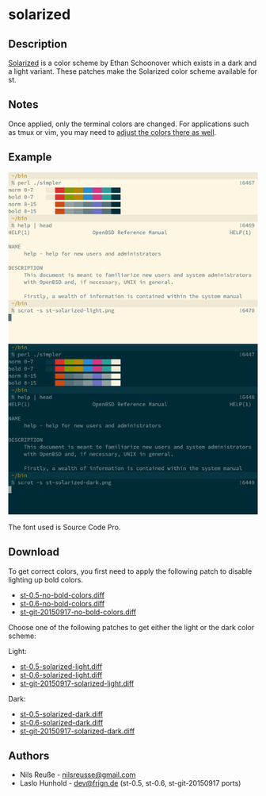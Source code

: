 solarized
=========

Description
-----------

[Solarized](http://ethanschoonover.com/solarized) is a color scheme by
Ethan Schoonover which exists in a dark and a light variant.  These
patches make the Solarized color scheme available for st.


Notes
-----

Once applied, only the terminal colors are changed.  For applications
such as tmux or vim, you may need to
[adjust the colors there as well](https://bbs.archlinux.org/viewtopic.php?id=164108).


Example
-------

[![Screenshot](st-solarized-light-s.png)](st-solarized-light.png)
[![Screenshot](st-solarized-dark-s.png)](st-solarized-dark.png)

The font used is Source Code Pro.

Download
--------

To get correct colors, you first need to apply the following patch
to disable lighting up bold colors.

 * [st-0.5-no-bold-colors.diff](st-0.5-no-bold-colors.diff)
 * [st-0.6-no-bold-colors.diff](st-0.6-no-bold-colors.diff)
 * [st-git-20150917-no-bold-colors.diff](st-git-20150917-no-bold-colors.diff)

Choose one of the following patches to get either the light
or the dark color scheme:

Light:
 * [st-0.5-solarized-light.diff](st-0.5-solarized-light.diff)
 * [st-0.6-solarized-light.diff](st-0.6-solarized-light.diff)
 * [st-git-20150917-solarized-light.diff](st-git-20150917-solarized-light.diff)

Dark:
 * [st-0.5-solarized-dark.diff](st-0.5-solarized-dark.diff)
 * [st-0.6-solarized-dark.diff](st-0.6-solarized-dark.diff)
 * [st-git-20150917-solarized-dark.diff](st-git-20150917-solarized-dark.diff)

Authors
-------

 * Nils Reuße - nilsreusse@gmail.com
 * Laslo Hunhold - dev@frign.de (st-0.5, st-0.6, st-git-20150917 ports)
